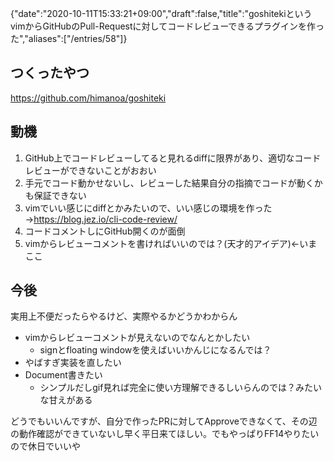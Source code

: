 {"date":"2020-10-11T15:33:21+09:00","draft":false,"title":"goshitekiというvimからGitHubのPull-Requestに対してコードレビューできるプラグインを作った","aliases":["/entries/58"]}
## つくったやつ

https://github.com/himanoa/goshiteki

## 動機

1. GitHub上でコードレビューしてると見れるdiffに限界があり、適切なコードレビューができないことがおおい
  1. 手元でコード動かせないし、レビューした結果自分の指摘でコードが動くかも保証できない
2. vimでいい感じにdiffとかみたいので、いい感じの環境を作った→https://blog.jez.io/cli-code-review/
3. コードコメントしにGitHub開くのが面倒
4. vimからレビューコメントを書ければいいのでは？(天才的アイデア)←いまここ

## 今後

実用上不便だったらやるけど、実際やるかどうかわからん

- vimからレビューコメントが見えないのでなんとかしたい
  - signとfloating windowを使えばいいかんじになるんでは？
- やばすぎ実装を直したい
- Document書きたい
  - シンプルだしgif見れば完全に使い方理解できるしいらんのでは？みたいな甘えがある


どうでもいいんですが、自分で作ったPRに対してApproveできなくて、その辺の動作確認ができていないし早く平日来てほしい。でもやっぱりFF14やりたいので休日でいいや

